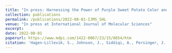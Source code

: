 ```yaml
---
title: "In press: Harnessing the Power of Purple Sweet Potato Color and Myo-Inositol to Treat Classic Galactosemia."
collection: publications
permalink: /publications/2022-08-01-IJMS_SHL
venue: "In press at International Journal of Molecular Sciences"
excerpt:
date: 2022-08-01
paperurl: https://www.mdpi.com/1422-0067/23/15/8654/htm
citation: 'Hagen-Lillevik, S., Johnson, J., Siddiqi, A., Persinger, J., Hale, G., Lai, K. (2022) Harnessing the Power of Purple Sweet Potato Color and Myo-Inositol to Treat Classic Galactosemia. Int J Mol Sci, in press.'
---
```

